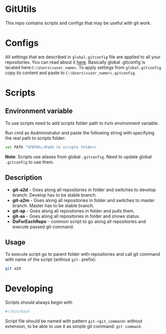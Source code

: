 # GitUtils
This repo contains scripts and configs that may be useful with git work.

# Configs
All settings that are described in `global.gitconfig` file are applied to all your repositories. You can read about it [here](https://git-scm.com/docs/git-config).
Basically global .gitconfig is lacated here:`C:\Users\<user_name>`. 
To apply settings from `global.gitconfig` copy its content and paste to `C:\Users\<user_name>\.gitconfig`.

# Scripts
## Environment variable
To use scripts need to add scripts folder path to `Path` environment variable.

Run cmd as Asdministrator and paste the following string with specifying the real path to scripts folder: 
```bash
set PATH "%PATH%;<Path to scripts folder>
```
**Note**: Scripts use aliases from global `.gitconfig`. Need to update global `.gitconfig` to use them.

## Description
* **git-a2d** - Goes along all repositories in folder and switches to develop branch. Develop has to be stable branch.
* **git-a2m** - Goes along all repositories in folder and switches to master branch. Master has to be stable branch.
* **git-ap** - Goes along all repositories in folder and pulls them.
* **git-as** - Goes along all repositories in folder and shows status.
* **DoForEachRepo** - common script to go along all repositories and execute passed git command. 

## Usage
To execute script go to parent folder with repositories and call git command with name of the script (without `git-` prefix):
```bash
git a2d
```
# Developing
Scripts should always begin with
```bash
#!/bin/bash
```
Script file should be named with pattern `git-<git_command>` without extension, to be able to use it as simple git command: `git command`.

